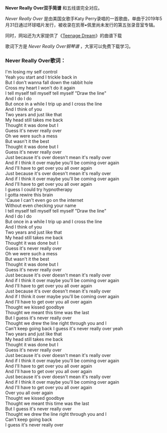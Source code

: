 

**Never Really Over双手简谱** 和五线谱完全对应。

_Never Really Over_ 是由美国女歌手Katy
Perry录唱的一首歌曲，单曲于2019年5月31日通过环球唱片发行，被收录在凯蒂•佩里尚未发行的第五张录音室专辑。

同时，网站还为大家提供了《[Teenage Dream](Music-3556-Teenage-Dream-Katy-Perry.html "Teenage
Dream")》的曲谱下载

歌词下方是 _Never Really Over钢琴谱_ ，大家可以免费下载学习。

### Never Really Over歌词：

I'm losing my self control  
Yeah you start and I trickle back in  
But I don't wanna fall down the rabbit hole  
Cross my heart I won't do it again  
I tell myself tell myself tell myself "Draw the line"  
And I do I do  
But once in a while I trip up and I cross the line  
And I think of you  
Two years and just like that  
My head still takes me back  
Thought it was done but I  
Guess it's never really over  
Oh we were such a mess  
But wasn't it the best  
Thought it was done but I  
Guess it's never really over  
Just because it's over doesn't mean it's really over  
And if I think it over maybe you'll be coming over again  
And I'll have to get over you all over again  
Just because it's over doesn't mean it's really over  
And if I think it over maybe you'll be coming over again  
And I'll have to get over you all over again  
I guess I could try hypnotherapy  
I gotta rewire this brain  
'Cause I can't even go on the internet  
Without even checking your name  
I tell myself tell myself tell myself "Draw the line"  
And I do I do  
But once in a while I trip up and I cross the line  
And I think of you  
Two years and just like that  
My head still takes me back  
Thought it was done but I  
Guess it's never really over  
Oh we were such a mess  
But wasn't it the best  
Thought it was done but I  
Guess it's never really over  
Just because it's over doesn't mean it's really over  
And if I think it over maybe you'll be coming over again  
And I'll have to get over you all over again  
Just because it's over doesn't mean it's really over  
And if I think it over maybe you'll be coming over again  
And I'll have to get over you all over again  
Thought we kissed goodbye  
Thought we meant this time was the last  
But I guess it's never really over  
Thought we drew the line right through you and I  
Can't keep going back I guess it's never really over yeah  
Two years and just like that  
My head still takes me back  
Thought it was done but I  
Guess it's never really over  
Just because it's over doesn't mean it's really over  
And if I think it over maybe you'll be coming over again  
And I'll have to get over you all over again  
And I'll have to get over you all over again  
Just because it's over doesn't mean it's really over  
And if I think it over maybe you'll be coming over again  
And I'll have to get over you all over again  
Over you all over again  
Thought we kissed goodbye  
Thought we meant this time was the last  
But I guess it's never really over  
Thought we drew the line right through you and I  
Can't keep going back  
I guess it's never really over


